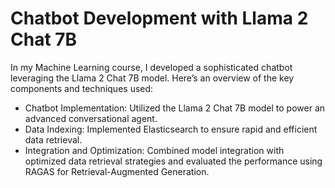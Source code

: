# Chatbot Development with Llama 2 Chat 7B
In my Machine Learning course, I developed a sophisticated chatbot leveraging the Llama 2 Chat 7B model. Here’s an overview of the key components and techniques used:

- Chatbot Implementation: Utilized the Llama 2 Chat 7B model to power an advanced conversational agent.
- Data Indexing: Implemented Elasticsearch to ensure rapid and efficient data retrieval.
- Integration and Optimization: Combined model integration with optimized data retrieval strategies and evaluated the performance using RAGAS for Retrieval-Augmented Generation.

